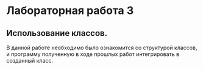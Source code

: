 # Лабораторная работа 3
## Использование классов.
В данной работе необходимо было ознакомится со структурой классов, и программу полученную в ходе прошлых работ интегрировать в созданный класс.
